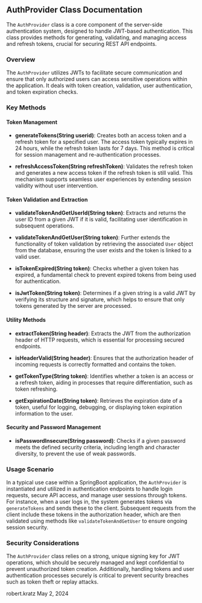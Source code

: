 ## AuthProvider Class Documentation

The `AuthProvider` class is a core component of the server-side authentication system, designed to handle JWT-based authentication. This class provides methods for generating, validating, and managing access and refresh tokens, crucial for securing REST API endpoints.

### Overview

The `AuthProvider` utilizes JWTs to facilitate secure communication and ensure that only authorized users can access sensitive operations within the application. It deals with token creation, validation, user authentication, and token expiration checks.

### Key Methods

#### Token Management

- **generateTokens(String userid)**: Creates both an access token and a refresh token for a specified user. The access token typically expires in 24 hours, while the refresh token lasts for 7 days. This method is critical for session management and re-authentication processes.

- **refreshAccessToken(String refreshToken)**: Validates the refresh token and generates a new access token if the refresh token is still valid. This mechanism supports seamless user experiences by extending session validity without user intervention.

#### Token Validation and Extraction

- **validateTokenAndGetUserId(String token)**: Extracts and returns the user ID from a given JWT if it is valid, facilitating user identification in subsequent operations.

- **validateTokenAndGetUser(String token)**: Further extends the functionality of token validation by retrieving the associated `User` object from the database, ensuring the user exists and the token is linked to a valid user.

- **isTokenExpired(String token)**: Checks whether a given token has expired, a fundamental check to prevent expired tokens from being used for authentication.

- **isJwtToken(String token)**: Determines if a given string is a valid JWT by verifying its structure and signature, which helps to ensure that only tokens generated by the server are processed.

#### Utility Methods

- **extractToken(String header)**: Extracts the JWT from the authorization header of HTTP requests, which is essential for processing secured endpoints.

- **isHeaderValid(String header)**: Ensures that the authorization header of incoming requests is correctly formatted and contains the token.

- **getTokenType(String token)**: Identifies whether a token is an access or a refresh token, aiding in processes that require differentiation, such as token refreshing.

- **getExpirationDate(String token)**: Retrieves the expiration date of a token, useful for logging, debugging, or displaying token expiration information to the user.

#### Security and Password Management

- **isPasswordInsecure(String password)**: Checks if a given password meets the defined security criteria, including length and character diversity, to prevent the use of weak passwords.

### Usage Scenario

In a typical use case within a SpringBoot application, the `AuthProvider` is instantiated and utilized in authentication endpoints to handle login requests, secure API access, and manage user sessions through tokens. For instance, when a user logs in, the system generates tokens via `generateTokens` and sends these to the client. Subsequent requests from the client include these tokens in the authorization header, which are then validated using methods like `validateTokenAndGetUser` to ensure ongoing session security.

### Security Considerations

The `AuthProvider` class relies on a strong, unique signing key for JWT operations, which should be securely managed and kept confidential to prevent unauthorized token creation. Additionally, handling tokens and user authentication processes securely is critical to prevent security breaches such as token theft or replay attacks.

robert.kratz May 2, 2024
